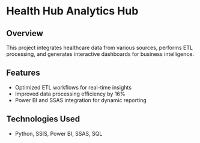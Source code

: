 # Health Hub Analytics Hub

## Overview
This project integrates healthcare data from various sources, performs ETL processing, and generates interactive dashboards for business intelligence.

## Features
- Optimized ETL workflows for real-time insights
- Improved data processing efficiency by 16%
- Power BI and SSAS integration for dynamic reporting

## Technologies Used
- Python, SSIS, Power BI, SSAS, SQL



